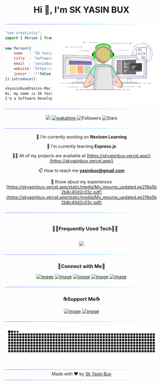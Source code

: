 <h1 align="center">Hi 👋, I'm SK YASIN BUX</h1>
<img src="horizontal-divider-gradient.gif">

<picture> 
<a href="https://media.giphy.com/media/SWoSkN6DxTszqIKEqv/giphy.gif" alt="Developer">
<img src="developer.webp" align="right" width="350">
</a>
</picture>

```js
"use creativity";
import { Person } from 'India';

new Person({
    name   : 'Sk Yasin Bux',
    title  : 'Software Developer',
    email  : 'yasinbux4@gmail.com',
    website: 'https://skyasinbux.vercel.app/',
    junior : !!!false,
}).introduce();
```

```cmd
skyasinbux@Yasins-Mac ~ %  node index.js
Hi, my name is Sk Yasin Bux,
I'm a Software Developer from Bhubaneswar, India.
```
<img src="horizontal-divider-gradient.gif">

<div align="center">

![](https://komarev.com/ghpvc/?username=skyasinbux) [![wakatime](https://wakatime.com/badge/user/273a8ad7-7da9-40e1-b835-1c388e5d4d7d.svg)](https://wakatime.com/@273a8ad7-7da9-40e1-b835-1c388e5d4d7d) ![Followers](https://img.shields.io/github/followers/skyasinbux?label=Followers) ![Stars](https://img.shields.io/github/stars/skyasinbux?label=Stars)

</div>
<div align="center">
<img src="horizontal-divider-gradient.gif">

🔭 I’m currently working on **Nextxen Learning**

 🌱 I’m currently learning **Express.js**

 👨‍💻 All of my projects are available at [https://skyasinbux.vercel.app/](https://skyasinbux.vercel.app/)

 📫 How to reach me **yasinbux@gmail.com**

 📄 Know about my experiences [https://skyasinbux.vercel.app/static/media/My_resume_updated.ee218a5b2b8c40d2c03c.pdf](https://skyasinbux.vercel.app/static/media/My_resume_updated.ee218a5b2b8c40d2c03c.pdf)
</div>
<img src="horizontal-divider-gradient.gif">

<!--h1 without bottom border-->
<div id="user-content-toc">
  <ul align="center">
    <summary><h3 style="display: inline-block">🧑‍💻Frequently Used Tech🧑‍💻</h3></summary>
  </ul>
</div>
<!--tech stack icons-->
<p align="center">
<a href="https://skillicons.dev">
<img src="https://skillicons.dev/icons?i=js,php,python,react,mongodb,tailwindcss,nodejs,express,java,mysql,github,git,vscode,netlify,vercel,vite,photoshop,css&perline=6" />
</a>
</p>

<!--x axis divider-->
<img src="horizontal-divider-gradient.gif">

<!-- Connect with me -->
<h3 align="center">🤝Connect with Me🤝</h3>
<div align="center">

[![image](https://img.shields.io/badge/LinkedIn-0077B5?style=for-the-badge&logo=linkedin&logoColor=white)](https://www.linkedin.com/in/sk-yasin-bux-0193ba201/)
[![image](https://img.shields.io/badge/Instagram-E4405F?style=for-the-badge&logo=instagram&logoColor=white)](https://www.instagram.com/ya51n_7/)
[![image](https://img.shields.io/badge/Dribble-EA4C89?style=for-the-badge&logo=dribbble&logoColor=white)]()
[![image](https://img.shields.io/badge/Stack%20Overflow-EF8236?style=for-the-badge&logo=stackoverflow&logoColor=white)]()
[![image](https://img.shields.io/badge/UIverse-04A4FB?style=for-the-badge&logo=brave&logoColor=white)](https://uiverse.io/profile/skyasinbux)
  
</div>

<!--x axis divider-->
<img src="horizontal-divider-gradient.gif">

<!-- Support me -->
<h3 align="center">☕Support Me☕</h3>

<div align="center">
  
[![image](https://img.shields.io/badge/Buy%20me%20a%20coffee-FFDD00?style=for-the-badge&logo=buymeacoffee&logoColor=white)](https://buymeacoffee.com/skyasinbux) [![image](https://img.shields.io/badge/ko--fi-F16061?style=for-the-badge&logo=ko-fi&logoColor=white)](https://buymeacoffee.com/skyasinbux)

<!--x axis divider-->
<img src="horizontal-divider-gradient.gif">

![Commit Snake History SVG](https://raw.githubusercontent.com/Deri-Kurniawan/Deri-Kurniawan/output/github-snake.svg)

<!--x axis divider-->
<img src="horizontal-divider-gradient.gif">

<div align="center">
    Made with ❤️ by <a href="https://skyasinbux.vercel.app/" target="_blank">Sk Yasin Bux</a>
</div>

<!--x axis divider-->
<img src="horizontal-divider-gradient.gif">



